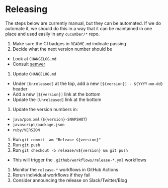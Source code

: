 # Releasing

The steps below are currently manual, but they can be automated.
If we do automate it, we should do this in a way that it can be
maintained in one place and used easily in any `cucumber/*` repo.

1. Make sure the CI badges in `README.md` indicate passing 
1. Decide what the next version number should be
  * Look at `CHANGELOG.md`
  * Consult [semver](https://semver.org/)
1. Update `CHANGELOG.md`
  * Under `[Unreleased]` at the top, add a new `[${version}] - ${YYYY-mm-dd}` header
  * Add a new `[${version}]` link at the bottom
  * Update the `[Unreleased]` link at the bottom
1. Update the version numbers in:
  * `java/pom.xml` (`${version}-SNAPSHOT`)
  * `javascript/package.json`
  * `ruby/VERSION`
1. Run `git commit -am "Release ${version}"`
1. Run `git push`
1. Run `git checkout -b release/v${version} && git push`
  * This will trigger the `.github/workflows/release-*.yml` workflows
1. Monitor the `release-*` workflows in GitHub Actions
1. Rerun individual workflows if they fail
1. Consider announcing the release on Slack/Twitter/Blog
